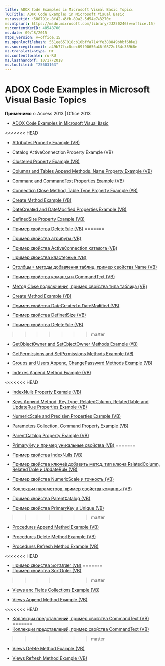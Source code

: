 ```yaml
---
title: ADOX Code Examples in Microsoft Visual Basic Topics
TOCTitle: ADOX Code Examples in Microsoft Visual Basic
ms:assetid: f500791c-8f42-45fb-89a2-5d54e743270c
ms:mtpsurl: https://msdn.microsoft.com/library/JJ250246(v=office.15)
ms:contentKeyID: 48548700
ms.date: 09/18/2015
mtps_version: v=office.15
ms.openlocfilehash: 551ee657018cb10bffa714ffe388849bbbf6bbe1
ms.sourcegitcommit: a49b77f4c8cec69f90656a86f0872cf34c35968e
ms.translationtype: MT
ms.contentlocale: ru-RU
ms.lasthandoff: 10/17/2018
ms.locfileid: "25603163"
---
```

# <a name="adox-code-examples-in-microsoft-visual-basic-topics"></a>ADOX Code Examples in Microsoft Visual Basic Topics


**Применимо к**: Access 2013 | Office 2013


  - [ADOX Code Examples in Microsoft Visual Basic](adox-code-examples-in-microsoft-visual-basic.md)

<<<<<<< HEAD
  - [Attributes Property Example (VB)](attributes-property-example-vb.md)

  - [Catalog ActiveConnection Property Example (VB)](catalog-activeconnection-property-example-vb.md)

  - [Clustered Property Example (VB)](clustered-property-example-vb.md)

  - [Columns and Tables Append Methods, Name Property Example (VB)](columns-and-tables-append-methods-name-property-example-vb.md)

  - [Command and CommandText Properties Example (VB)](command-and-commandtext-properties-example-vb.md)

  - [Connection Close Method, Table Type Property Example (VB)](connection-close-method-table-type-property-example-vb.md)

  - [Create Method Example (VB)](create-method-example-vb.md)

  - [DateCreated and DateModified Properties Example (VB)](datecreated-and-datemodified-properties-example-vb.md)

  - [DefinedSize Property Example (VB)](definedsize-property-example-vb.md)

  - [Пример свойства DeleteRule (VB)](deleterule-property-example-vb.md)
=======
  - [Пример свойства атрибуты (VB)](attributes-property-example-vb.md)

  - [Пример свойства ActiveConnection каталога (VB)](catalog-activeconnection-property-example-vb.md)

  - [Пример свойства кластерные (VB)](clustered-property-example-vb.md)

  - [Столбцы и методы добавления таблиц, пример свойства Name (VB)](columns-and-tables-append-methods-name-property-example-vb.md)

  - [Пример свойства команды и CommandText (VB)](command-and-commandtext-properties-example-vb.md)

  - [Метод Close подключения, пример свойства типа таблица (VB)](connection-close-method-table-type-property-example-vb.md)

  - [Create Method Example (VB)](create-method-example-vb.md)

  - [Пример свойства DateCreated и DateModified (VB)](datecreated-and-datemodified-properties-example-vb.md)

  - [Пример свойства DefinedSize (VB)](definedsize-property-example-vb.md)

  - [Пример свойства DeleteRule (VB)](deleterule-property-example-vb.md)
>>>>>>> master

  - [GetObjectOwner and SetObjectOwner Methods Example (VB)](getobjectowner-and-setobjectowner-methods-example-vb.md)

  - [GetPermissions and SetPermissions Methods Example (VB)](getpermissions-and-setpermissions-methods-example-vb.md)

  - [Groups and Users Append, ChangePassword Methods Example (VB)](groups-and-users-append-changepassword-methods-example-vb.md)

  - [Indexes Append Method Example (VB)](indexes-append-method-example-vb.md)

<<<<<<< HEAD
  - [IndexNulls Property Example (VB)](indexnulls-property-example-vb.md)

  - [Keys Append Method, Key Type, RelatedColumn, RelatedTable and UpdateRule Properties Example (VB)](keys-append-method-key-type-relatedcolumn-relatedtable-and-updaterule-properties-example-vb.md)

  - [NumericScale and Precision Properties Example (VB)](numericscale-and-precision-properties-example-vb.md)

  - [Parameters Collection, Command Property Example (VB)](parameters-collection-command-property-example-vb.md)

  - [ParentCatalog Property Example (VB)](parentcatalog-property-example-vb.md)

  - [PrimaryKey и пример уникальные свойства (VB)](primarykey-and-unique-properties-example-vb.md)
=======
  - [Пример свойства IndexNulls (VB)](indexnulls-property-example-vb.md)

  - [Пример свойства ключей добавить метод, тип ключа RelatedColumn, RelatedTable и UpdateRule (VB)](keys-append-method-key-type-relatedcolumn-relatedtable-and-updaterule-properties-example-vb.md)

  - [Пример свойства NumericScale и точность (VB)](numericscale-and-precision-properties-example-vb.md)

  - [Коллекции параметров, пример свойства команды (VB)](parameters-collection-command-property-example-vb.md)

  - [Пример свойства ParentCatalog (VB)](parentcatalog-property-example-vb.md)

  - [Пример свойства PrimaryKey и Unique (VB)](primarykey-and-unique-properties-example-vb.md)
>>>>>>> master

  - [Procedures Append Method Example (VB)](procedures-append-method-example-vb.md)

  - [Procedures Delete Method Example (VB)](procedures-delete-method-example-vb.md)

  - [Procedures Refresh Method Example (VB)](procedures-refresh-method-example-vb.md)

<<<<<<< HEAD
  - [Пример свойства SortOrder (VB)](sortorder-property-example-vb.md)
=======
  - [Пример свойства SortOrder (VB)](sortorder-property-example-vb.md)
>>>>>>> master

  - [Views and Fields Collections Example (VB)](views-and-fields-collections-example-vb.md)

  - [Views Append Method Example (VB)](views-append-method-example-vb.md)

<<<<<<< HEAD
  - [Коллекции представлений, пример свойства CommandText (VB)](views-collection-commandtext-property-example-vb.md)
=======
  - [Коллекции представлений, пример свойства CommandText (VB)](views-collection-commandtext-property-example-vb.md)
>>>>>>> master

  - [Views Delete Method Example (VB)](views-delete-method-example-vb.md)

  - [Views Refresh Method Example (VB)](views-refresh-method-example-vb.md)


